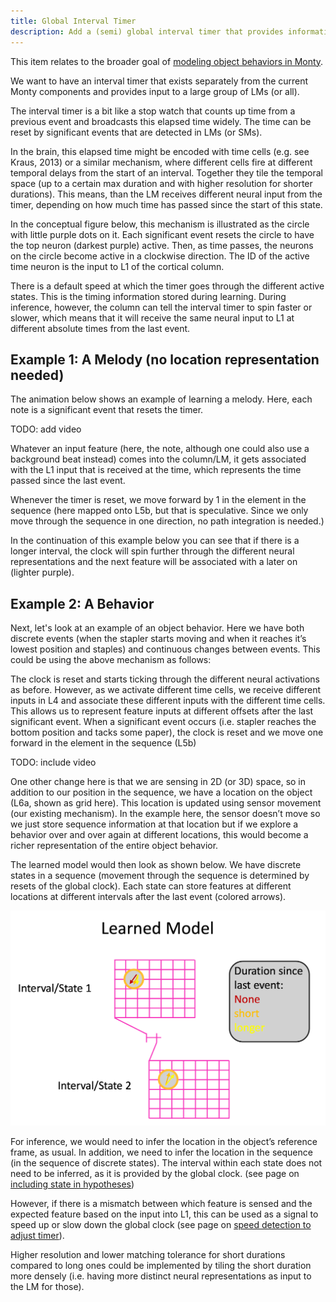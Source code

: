 ```yaml
---
title: Global Interval Timer
description: Add a (semi) global interval timer that provides information about time elapsed since the last event to LMs.
---
```


This item relates to the broader goal of [modeling object behaviors in Monty](../../theory/recent-progress/object-behaviors.md#implementation-in-monty).

We want to have an interval timer that exists separately from the current Monty components and provides input to a large group of LMs (or all).

The interval timer is a bit like a stop watch that counts up time from a previous event and broadcasts this elapsed time widely. The time can be reset by significant events that are detected in LMs (or SMs).

In the brain, this elapsed time might be encoded with time cells (e.g. see Kraus, 2013) or a similar mechanism, where different cells fire at different temporal delays from the start of an interval. Together they tile the temporal space (up to a certain max duration and with higher resolution for shorter durations). This means, than the LM receives different neural input from the timer, depending on how much time has passed since the start of this state.

In the conceptual figure below, this mechanism is illustrated as the circle with little purple dots on it. Each significant event resets the circle to have the top neuron (darkest purple) active. Then, as time passes, the neurons on the circle become active in a clockwise direction. The ID of the active time neuron is the input to L1 of the cortical column.

There is a default speed at which the timer goes through the different active states. This is the timing information stored during learning. During inference, however, the column can tell the interval timer to spin faster or slower, which means that it will receive the same neural input to L1 at different absolute times from the last event.

## Example 1: A Melody (no location representation needed)

The animation below shows an example of learning a melody. Here, each note is a significant event that resets the timer.

TODO: add video

Whatever an input feature (here, the note, although one could also use a background beat instead) comes into the column/LM, it gets associated with the L1 input that is received at the time, which represents the time passed since the last event.

Whenever the timer is reset, we move forward by 1 in the element in the sequence (here mapped onto L5b, but that is speculative. Since we only move through the sequence in one direction, no path integration is needed.)

In the continuation of this example below you can see that if there is a longer interval, the clock will spin further through the different neural representations and the next feature will be associated with a later on (lighter purple). 

## Example 2: A Behavior

Next, let's look at an example of an object behavior. Here we have both discrete events (when the stapler starts moving and when it reaches it’s lowest position and staples) and continuous changes between events. This could be using the above mechanism as follows:

The clock is reset and starts ticking through the different neural activations as before. However, as we activate different time cells, we receive different inputs in L4 and associate these different inputs with the different time cells. This allows us to represent feature inputs at different offsets after the last significant event. When a significant event occurs (i.e. stapler reaches the bottom position and tacks some paper), the clock is reset and we move one forward in the element in the sequence (L5b)

TODO: include video

One other change here is that we are sensing in 2D (or 3D) space, so in addition to our position in the sequence, we have a location on the object (L6a, shown as grid here). This location is updated using sensor movement (our existing mechanism). In the example here, the sensor doesn’t move so we just store sequence information at that location but if we explore a behavior over and over again at different locations, this would become a richer representation of the entire object behavior.

The learned model would then look as shown below. We have discrete states in a sequence (movement through the sequence is determined by resets of the global clock). Each state can store features at different locations at different intervals after the last event (colored arrows).

![Learned behavior model. For each state Monty stored different features at different locations. Additionally, within a state, different features can be associated with different temporal offsets since the beginning of the interval.](../../figures/future-work/behavior_model.png#width=600px)

For inference, we would need to infer the location in the object’s reference frame, as usual. In addition, we need to infer the location in the sequence (in the sequence of discrete states). The interval within each state does not need to be inferred, as it is provided by the global clock. (see page on [including state in hypotheses](../learning-module-improvements/include-state-in-hypotheses.md))

However, if there is a mismatch between which feature is sensed and the expected feature based on the input into L1, this can be used as a signal to speed up or slow down the global clock (see page on [speed detection to adjust timer](../learning-module-improvements/speed-detection-to-adjust-timer.md)).

Higher resolution and lower matching tolerance for short durations compared to long ones could be implemented by tiling the short duration more densely (i.e. having more distinct neural representations as input to the LM for those).

